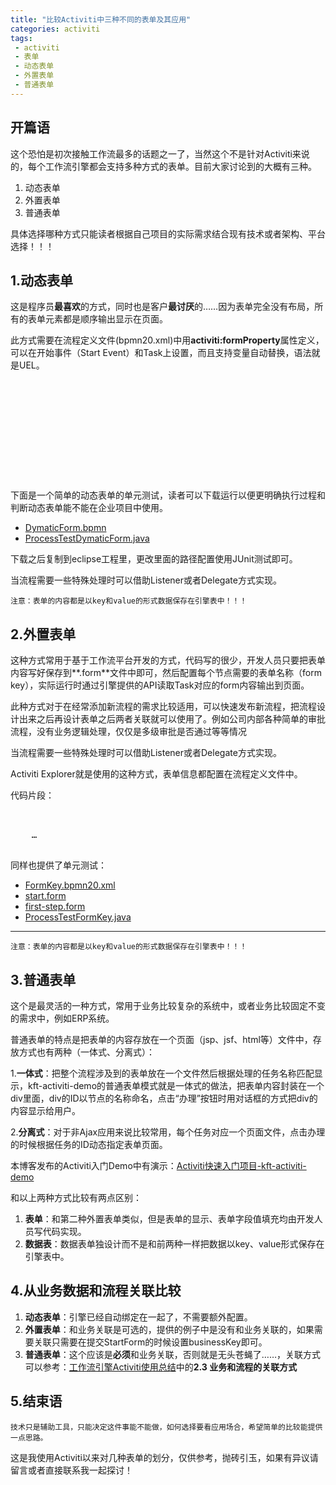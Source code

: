 ```yaml
---
title: "比较Activiti中三种不同的表单及其应用"
categories: activiti
tags:
 - activiti
 - 表单
 - 动态表单
 - 外置表单
 - 普通表单
---
```


## 开篇语

这个恐怕是初次接触工作流最多的话题之一了，当然这个不是针对Activiti来说的，每个工作流引擎都会支持多种方式的表单。目前大家讨论到的大概有三种。

1. 动态表单
2. 外置表单
3. 普通表单

具体选择哪种方式只能读者根据自己项目的实际需求结合现有技术或者架构、平台选择！！！

## 1.动态表单

这是程序员**最喜欢**的方式，同时也是客户**最讨厌**的……因为表单完全没有布局，所有的表单元素都是顺序输出显示在页面。

此方式需要在流程定义文件(bpmn20.xml)中用**activiti:formProperty**属性定义，可以在开始事件（Start Event）和Task上设置，而且支持变量自动替换，语法就是UEL。

<pre class="brush: xml">
<startEvent id="startevent1" name="Start">
  <extensionElements>
    <activiti:formProperty id="name" name="Name" type="string"></activiti:formProperty>
  </extensionElements>
</startEvent>
<userTask id="usertask1" name="First Step">
  <extensionElements>
    <activiti:formProperty id="setInFirstStep" name="SetInFirstStep" type="date"></activiti:formProperty>
  </extensionElements>
</userTask>
</pre>

下面是一个简单的动态表单的单元测试，读者可以下载运行以便更明确执行过程和判断动态表单能不能在企业项目中使用。

* [DymaticForm.bpmn](/files/2012/08/DymaticForm.bpmn)
* [ProcessTestDymaticForm.java](/files/2012/08/ProcessTestDymaticForm.java)

下载之后复制到eclipse工程里，更改里面的路径配置使用JUnit测试即可。

当流程需要一些特殊处理时可以借助Listener或者Delegate方式实现。

	注意：表单的内容都是以key和value的形式数据保存在引擎表中！！！

## 2.外置表单

这种方式常用于基于工作流平台开发的方式，代码写的很少，开发人员只要把表单内容写好保存到**.form**文件中即可，然后配置每个节点需要的表单名称（form key），实际运行时通过引擎提供的API读取Task对应的form内容输出到页面。

此种方式对于在经常添加新流程的需求比较适用，可以快速发布新流程，把流程设计出来之后再设计表单之后两者关联就可以使用了。例如公司内部各种简单的审批流程，没有业务逻辑处理，仅仅是多级审批是否通过等等情况

当流程需要一些特殊处理时可以借助Listener或者Delegate方式实现。

Activiti Explorer就是使用的这种方式，表单信息都配置在流程定义文件中。

代码片段：
<pre class="brush:xml">
<process id="FormKey" name="FormKey">
    <startEvent id="startevent1" name="Start" activiti:formKey="diagrams/form/start.form"></startEvent>
    …
</process>
</pre>

同样也提供了单元测试：

* [FormKey.bpmn20.xml](/files/2012/08/FormKey.bpmn20.xml)
* [start.form](/files/2012/08/start.form)
* [first-step.form](/files/2012/08/first-step.form)
* [ProcessTestFormKey.java](/files/2012/08/ProcessTestFormKey.java)

----

	注意：表单的内容都是以key和value的形式数据保存在引擎表中！！！

## 3.普通表单

这个是最灵活的一种方式，常用于业务比较复杂的系统中，或者业务比较固定不变的需求中，例如ERP系统。

普通表单的特点是把表单的内容存放在一个页面（jsp、jsf、html等）文件中，存放方式也有两种（一体式、分离式）：

1.**一体式**：把整个流程涉及到的表单放在一个文件然后根据处理的任务名称匹配显示，kft-activiti-demo的普通表单模式就是一体式的做法，把表单内容封装在一个div里面，div的ID以节点的名称命名，点击“办理”按钮时用对话框的方式把div的内容显示给用户。

2.**分离式**：对于非Ajax应用来说比较常用，每个任务对应一个页面文件，点击办理的时候根据任务的ID动态指定表单页面。

本博客发布的Activiti入门Demo中有演示：[Activiti快速入门项目-kft-activiti-demo](/activiti/2012/05/26/kft-activiti-demo.html)

和以上两种方式比较有两点区别：

1. **表单**：和第二种外置表单类似，但是表单的显示、表单字段值填充均由开发人员写代码实现。
2. **数据表**：数据表单独设计而不是和前两种一样把数据以key、value形式保存在引擎表中。

## 4.从业务数据和流程关联比较

1. **动态表单**：引擎已经自动绑定在一起了，不需要额外配置。
2. **外置表单**：和业务关联是可选的，提供的例子中是没有和业务关联的，如果需要关联只需要在提交StartForm的时候设置businessKey即可。
3. **普通表单**：这个应该是**必须**和业务关联，否则就是无头苍蝇了……，关联方式可以参考：[工作流引擎Activiti使用总结](/activiti/2012/03/22/workflow-activiti-action.html)中的**2.3 业务和流程的关联方式**

## 5.结束语

	技术只是辅助工具，只能决定这件事能不能做，如何选择要看应用场合，希望简单的比较能提供一点思路。

这是我使用Activiti以来对几种表单的划分，仅供参考，抛砖引玉，如果有异议请留言或者直接联系我一起探讨！
